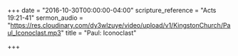 +++
date = "2016-10-30T00:00:00-04:00"
scripture_reference = "Acts 19:21-41"
sermon_audio = "https://res.cloudinary.com/dy3wlzuye/video/upload/v1/KingstonChurch/Paul_Iconoclast.mp3"
title = "Paul: Iconoclast"

+++
